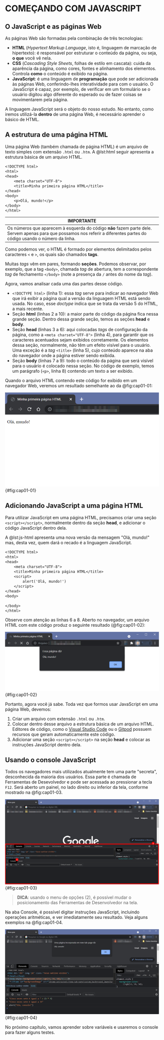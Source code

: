 # COMEÇANDO COM JAVASCRIPT

## O JavaScript e as páginas Web

As páginas Web são formadas pela combinação de três tecnologias:

* **HTML** (*Hypertext Markup Language*, isto é, linguagem de marcação de hipertexto): é responsável por estruturar o conteúdo da página, ou seja, **o que** você vê nela.
* **CSS** (*Cascading Style Sheets*, folhas de estilo em cascata): cuida da aparência da página, como cores, fontes e alinhamento dos elementos. Controla **como** o conteúdo é exibido na página.
* **JavaScript**: é uma linguagem de **programação** que pode ser adicionada às páginas Web, conferindo-lhes interatividade para com o usuário. O JavaScript é capaz, por exemplo, de verificar em um formulário se o usuário digitou algo diferente do esperado ou de fazer coisas se movimentarem pela página.

A linguagem JavaScript será o objeto do nosso estudo. No entanto, como iremos utilizá-la **dentro** de uma página Web, é necessário aprender o básico de HTML.

## A estrutura de uma página HTML

Uma página Web (também chamada de página HTML) é um arquivo de texto simples com extensão `.html` ou `.htm`. A @lst:html seguir apresenta a estrutura básica de um arquivo HTML.

```{ #lst:html caption="Estrutura básica de um arquivo HTML" .html .number-lines }
<!DOCTYPE html>
<html>
<head>
    <meta charset="UTF-8">
    <title>Minha primeira página HTML</title>
</head>
<body>
    <p>Olá, mundo!</p>
</body>
</html>
```

| IMPORTANTE |
|------------|
| Os números que aparecem à esquerda do código **não** fazem parte dele. Servem apenas para que possamos nos referir a diferentes partes do código usando o número da linha. |

Como podemos ver, o HTML é formado por elementos delimitados pelos caracteres `<` e `>`, os quais são chamados **tags**.

Muitas *tags* vêm em pares, formando **seções**. Podemos observar, por exemplo, que a tag `<body>`, chamada *tag* de abertura, tem a correspondente *tag* de fechamento `</body>` (note a presença da `/` antes do nome da *tag*). 

Agora, vamos analisar cada uma das partes desse código.

* `<!DOCTYPE html>` (linha 1): essa *tag* serve para indicar ao navegador Web que irá exibir a página qual a versão da linguagem HTML está sendo usada. No caso, esse *doctype* indica que se trata da versão 5 do HTML, a mais recente.
* Seção **html** (linhas 2 a 10): a maior parte do código da página fica nessa grande seção. Dentro dessa grande seção, temos as seções **head** e **body**.
* Seção **head** (linhas 3 a 6): aqui colocadas *tags* de configuração da página, como a `<meta charset="UTF-8">` (linha 4), para garantir que os caracteres acentuados sejam exibidos corretamente. Os elementos dessa seção, normalmente, não têm um efeito visível para o usuário. Uma exceção é a *tag* `<title>` (linha 5), cujo conteúdo aparece na aba do navegador onde a página estiver sendo exibida.
* Seção **body** (linhas 7 a 9): todo o conteúdo da página que será visível para o usuário é colocado nessa seção. No código de exemplo, temos um parágrafo (`<p>`, linha 8) contendo um texto a ser exibido.

Quando o arquivo HTML contendo este código for exibido em um navegador Web, veremos um resultado semelhante ao da @fig:cap01-01:

![Exibição de uma página HTML](./img/cap01-01.png){#fig:cap01-01}

## Adicionando JavaScript a uma página HTML

Para utilizar JavaScript em uma página HTML, precisamos criar uma seção `<script></script>`, normalmente dentro da seção **head**, e adicionar o código JavaScript dentro dela.

A @lst:js-html apresenta uma nova versão da mensagem "Olá, mundo!" mas, desta vez, quem dará o recado é a linguagem JavaScript.

```{ #lst:js-html caption="Código JavaScript em uma página HTML" .html .number-lines }
<!DOCTYPE html>
<html>
<head>
    <meta charset="UTF-8">
    <title>Minha primeira página HTML</title>
    <script>
        alert('Olá, mundo!')
    </script>
</head>
<body>
    
</body>
</html>
```
Observe com atenção as linhas 6 a 8. Aberto no navegador, um arquivo HTML com este código produz o seguinte resultado (@fig:cap01-02):

![Mensagem exibida usando JavaScript](./img/cap01-02.png){#fig:cap01-02}

Portanto, agora você já sabe. Toda vez que formos usar JavaScript em uma página Web, devemos:

1. Criar um arquivo com extensão `.html` ou `.htm`.
2. Colocar dentro desse arquivo a estrutura básica de um arquivo HTML. Editores de código, como o [Visual Studio Code](https://code.visualstudio.com) ou o [Gitpod](https://gitpod.io) possuem recursos que geram automaticamente este código.
3. Adicionar uma seção `<script></script>` na seção **head** e colocar as instruções JavaScript dentro dela.

## Usando o console JavaScript

Todos os navegadores mais utilizados atualmente tem uma parte "secreta", desconhecida da maioria dos usuários. Essa parte é chamada de Ferramentas de Desevolvedor e pode ser acessada ao pressionar a tecla `F12`. Será aberto um painel, no lado direito ou inferior da tela, conforme mostrado na @fig:cap01-03.

![Navegador Web exibindo as Ferramentas de Desenvolvedor (no destaque). Note (1) a aba Console e (2) o menu de opções](./img/cap01-03.png){#fig:cap01-03}

> **DICA**: usando o menu de opções (2), é possível mudar o posicionamento das Ferramentas de Desenvolvedor na tela.

Na aba Console, é possível digitar instruções JavaScript, incluindo operações aritméticas, e ver imediatamente seu resultado. Veja alguns exemplos na @fig:cap01-04.

![Resultado da execução de alguns comandos no console JavaScript do navegador Web](./img/cap01-04.png){#fig:cap01-04}

No próximo capítulo, vamos aprender sobre variáveis e usaremos o console para fazer alguns testes.
